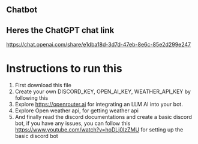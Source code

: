 ## Chatbot

## Heres the ChatGPT chat link
https://chat.openai.com/share/e1dba18d-3d7d-47eb-8e6c-85e2d299e247

# Instructions to run this
1) First download this file
2) Create your own DISCORD_KEY, OPEN_AI_KEY, WEATHER_API_KEY by following this
3) Explore https://openrouter.ai for integrating an LLM AI into your bot.
4) Explore Open weather api, for getting weather api
5) And finally read the discord documentations and create a basic discord bot, if you have any issues, you can follow this https://www.youtube.com/watch?v=hoDLj0IzZMU for setting up the basic discord bot

